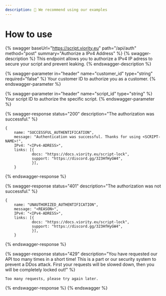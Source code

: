 ```yaml
---
description: 🔧 We recommend using our examples
---
```


# How to use

{% swagger baseUrl="https://script.viority.eu" path="/api/auth" method="post" summary="Authorize a IPv4 Address" %}
{% swagger-description %}
This endpoint allows you to authorize a IPv4 IP adress to secure your script and prevent leaking.
{% endswagger-description %}

{% swagger-parameter in="header" name="customer_id" type="string" required="false" %}
Your customer ID to authorize you as a customer.
{% endswagger-parameter %}

{% swagger-parameter in="header" name="script_id" type="string" %}
Your script ID to authorize the specific script.
{% endswagger-parameter %}

{% swagger-response status="200" description="The authorization was successful." %}
```
{ 
    name: "SUCCESSFUL_AUTHENTIFICATION",
    message: "Authentication was successful. Thanks for using <SCRIPT-NAME>!",
    IPv4: "<IPv4-ADRESS>",
    links: [{
            docs: "https://docs.viority.eu/script-lock",
            support: "https://discord.gg/323HfHyGW4",
            }],
    }
```
{% endswagger-response %}

{% swagger-response status="401" description="The authorization was not successful." %}
```
{ 
    name: "UNAUTHORIZED_AUTHENTIFICATION",
    message: "<REASON>",
    IPv4: "<IPv4-ADRESS>",
    links: [{
            docs: "https://docs.viority.eu/script-lock",
            support: "https://discord.gg/323HfHyGW4",
            }],
    }
```
{% endswagger-response %}

{% swagger-response status="429" description="You have requested our API too many times in a short time! This is a part or our security system to prevent a DDos attack. First your requests will be slowed down, then you will be completely locked out!" %}
```
Too many requests, please try again later.
```
{% endswagger-response %}
{% endswagger %}

